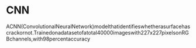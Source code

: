 # CNN
ACNN(ConvolutionalNeuralNetwork)modelthatidentifieswhetherasurfacehascrackornot.Trainedonadatasetofatotal40000imageswith227x227pixelsonRGBchannels,with98percentaccuracy
